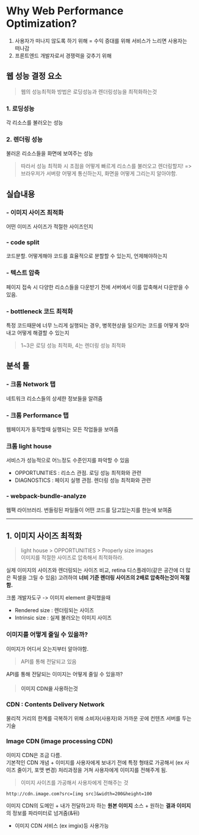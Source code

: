 # Why Web Performance Optimization?

1. 사용자가 떠나지 않도록 하기 위해 = 수익 증대를 위해
   서비스가 느리면 사용자는 떠나감
2. 프론트엔드 개발자로서 경쟁력을 갖추기 위해

## 웹 성능 결정 요소

> 웹의 성능최적화 방법은 로딩성능과 렌더링성능을 최적화하는것

### 1. 로딩성능

각 리소스를 불러오는 성능

### 2. 렌더링 성능

불러온 리소스들을 화면에 보여주는 성능

> 따라서 성능 최적화 시 초점을 어떻게 빠르게 리소스를 불러오고 렌더링할지!
> => 브라우저가 서버랑 어떻게 통신하는지, 화면을 어떻게 그리는지 알아야함.

## 실습내용

### - 이미지 사이즈 최적화

어떤 이미즈 사이즈가 적절한 사이즈인지

### - code split

코드분할. 어떻게해야 코드를 효율적으로 분할할 수 있는지, 언제해야하는지

### - 텍스트 압축

페이지 접속 시 다양한 리소스들을 다운받기 전에 서버에서 이를 압축해서 다운받을 수 있음.

### - bottleneck 코드 최적화

특정 코드때문에 너무 느리게 실행되는 경우, 병목현상을 일으키는 코드를 어떻게 찾아내고 어떻게 해결할 수 있는지

> 1~3은 로딩 성능 최적화, 4는 렌더링 성능 최적화

## 분석 툴

### - 크롬 Network 탭

네트워크 리소스들의 상세한 정보들을 알려줌

### - 크롬 Performance 탭

웹페이지가 동작할때 실행되는 모든 작업들을 보여줌

### 크롬 light house

서비스가 성능적으로 어느정도 수준인지를 파악할 수 있음

- OPPORTUNITIES : 리소스 관점. 로딩 성능 최적화와 관련
- DIAGNOSTICS : 페이지 실행 관점. 렌더링 성능 최적화와 관련

### - webpack-bundle-analyze

웹팩 라이브러리. 번들링된 파일들이 어떤 코드를 담고있는지를 한눈에 보여줌

---

## 1. 이미지 사이즈 최적화

> light house > OPPORTUNITIES > Properly size images <br>
> 이미지를 적절한 사이즈로 압축해서 최적화하라.

실제 이미지의 사이즈와 렌더링되는 사이즈 비교, retina 디스플레이(같은 공간에 더 많은 픽셀을 그릴 수 있음) 고려하여 **너비 기준 렌더링 사이즈의 2배로 압축하는것이 적절함.**

크롬 개발자도구 -> 이미지 element 클릭했을때

- Rendered size : 렌더링되는 사이즈
- Intrinsic size : 실제 불러오는 이미지 사이즈

### 이미지를 어떻게 줄일 수 있을까?

이미지가 어디서 오는지부터 알아야함.

> API를 통해 전달되고 있음

API를 통해 전달되는 이미지는 어떻게 줄일 수 있을까?

> #### 이미지 CDN을 사용하는것

### CDN : Contents Delivery Network

물리적 거리의 한계를 극복하기 위해 소비자(사용자)와 가까운 곳에 컨텐츠 서버를 두는 기술

### Image CDN (image processing CDN)

이미지 CDN은 조금 다름. <br>
기본적인 CDN 개념 + 이미지를 사용자에게 보내기 전에 특정 형태로 가공해서 (ex 사이즈 줄이기, 포맷 변경) 처리과정을 거쳐 사용자에게 이미지를 전해주게 됨.

> 이미지 사이즈를 가공해서 사용자에게 전해주는 것

```
http://cdn.image.com?src=[img src]&width=200&height=100
```

이미지 CDN의 도메인 + 내가 전달하고자 하는 **원본 이미지** 소스 + 원하는 **결과 이미지**의 정보를 파라미터로 넘겨줌(&뒤)

- 이미지 CDN 서비스 (ex imgix)등 사용가능
